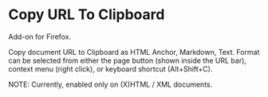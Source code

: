 # Copy URL To Clipboard

Add-on for Firefox.

Copy document URL to Clipboard as HTML Anchor, Markdown, Text.
Format can be selected from either the page button (shown inside the URL bar), context menu (right click), or keyboard shortcut (Alt+Shift+C).

NOTE: Currently, enabled only on (X)HTML / XML documents.
